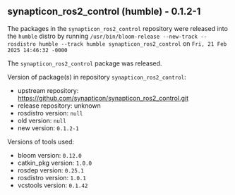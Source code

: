 ## synapticon_ros2_control (humble) - 0.1.2-1

The packages in the `synapticon_ros2_control` repository were released into the `humble` distro by running `/usr/bin/bloom-release --new-track --rosdistro humble --track humble synapticon_ros2_control` on `Fri, 21 Feb 2025 14:46:32 -0000`

The `synapticon_ros2_control` package was released.

Version of package(s) in repository `synapticon_ros2_control`:

- upstream repository: https://github.com/synapticon/synapticon_ros2_control.git
- release repository: unknown
- rosdistro version: `null`
- old version: `null`
- new version: `0.1.2-1`

Versions of tools used:

- bloom version: `0.12.0`
- catkin_pkg version: `1.0.0`
- rosdep version: `0.25.1`
- rosdistro version: `1.0.1`
- vcstools version: `0.1.42`


